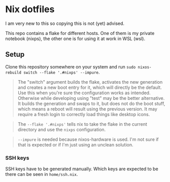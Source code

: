 # Nix dotfiles

I am very new to this so copying this is not (yet) advised.

This repo contains a flake for different hosts. One of them is my private notebook (nixps), the
other one is for using it at work in WSL (wsl). 

## Setup

Clone this repository somewhere on your system and run
`sudo nixos-rebuild switch --flake '.#nixps' --impure`.

> The "switch" argument builds the flake, activates the new generation and creates a new boot entry
> for it, which will directly be the default. Use this when you're sure the configuration works as
> intended. Otherwise while developing using "test" may be the better alternative. It builds the
> generation and swaps to it, but does not do the boot stuff, which means a reboot will result using
> the previous version. It may require a fresh login to correctly load things like desktop icons.

> The `--flake '.#nixps'` tells nix to take the flake in the current directory and use the `nixps`
> configuration.

> `--impure` is needed because nixos-hardware is used. I'm not sure if that is expected or if I'm
> just using an unclean solution.

### SSH keys

SSH keys have to be generated manually. Which keys are expected to be there can be seen in
`home/ssh.nix`.

